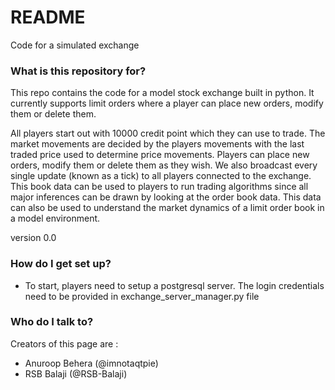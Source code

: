 # README #

Code for a simulated exchange

### What is this repository for? ###

This repo contains the code for a model stock exchange built in python. It currently supports limit orders where a player can place new orders, modify them or delete them.

All players start out with 10000 credit point which they can use to trade. The market movements are decided by the players movements with the last traded price used to determine price movements. Players can place new orders, modify them or delete them as they wish. We also broadcast every single update (known as a tick) to all players connected to the exchange. 
This book data can be used to players to run trading algorithms since all major inferences can be drawn by looking at the order book data. This data can also be used to understand the market dynamics of a limit order book in a model environment. 

version 0.0

### How do I get set up? ###

* To start, players need to setup a postgresql server. The login credentials need to be provided in exchange_server_manager.py file

### Who do I talk to? ###

Creators of this page are : 
* Anuroop Behera (@imnotaqtpie)
* RSB Balaji (@RSB-Balaji)
